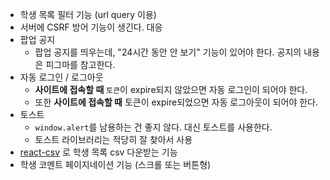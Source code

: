 - 학생 목록 필터 기능 (url query 이용)
- 서버에 CSRF 방어 기능이 생긴다. 대응
- 팝업 공지
  - 팝업 공지를 띄우는데, "24시간 동안 안 보기" 기능이 있어야 한다. 공지의 내용은 피그마를 참고한다.
- 자동 로그인 / 로그아웃
  - **사이트에 접속할 때** `토큰`이 expire되지 않았으면 자동 로그인이 되어야 한다.
  - 또한 **사이트에 접속할 때** 토큰이 expire되었으면 자동 로그아웃이 되어야 한다.
- 토스트
  - `window.alert`를 남용하는 건 좋지 않다. 대신 토스트를 사용한다.
  - 토스트 라이브러리는 적당히 잘 찾아서 사용
- [react-csv](https://www.npmjs.com/package/react-csv) 로 학생 목록 csv 다운받는 기능
- 학생 코멘트 페이지네이션 기능 (스크롤 또는 버튼형)